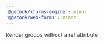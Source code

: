 ```yaml
---
'@getodk/xforms-engine': minor
'@getodk/web-forms': minor
---
```


Render groups without a ref attribute
